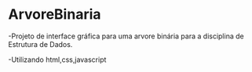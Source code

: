 # ArvoreBinaria
-Projeto de interface gráfica para uma arvore binária para a disciplina de Estrutura de Dados.

-Utilizando html,css,javascript

